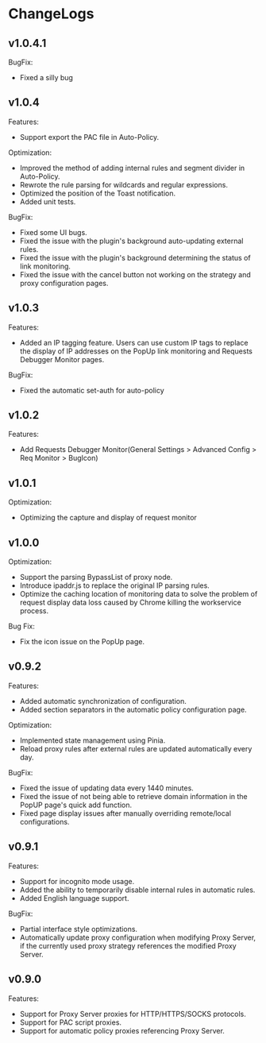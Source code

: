 # ChangeLogs

## v1.0.4.1

BugFix:

- Fixed a silly bug

## v1.0.4

Features:

- Support export the PAC file in Auto-Policy.

Optimization:

- Improved the method of adding internal rules and segment divider in Auto-Policy.
- Rewrote the rule parsing for wildcards and regular expressions.
- Optimized the position of the Toast notification.
- Added unit tests.

BugFix:

- Fixed some UI bugs.
- Fixed the issue with the plugin's background auto-updating external rules.
- Fixed the issue with the plugin's background determining the status of link monitoring.
- Fixed the issue with the cancel button not working on the strategy and proxy configuration pages.

## v1.0.3

Features:

- Added an IP tagging feature. Users can use custom IP tags to replace the display of IP addresses on the PopUp link monitoring and Requests Debugger Monitor pages.

BugFix:

- Fixed the automatic set-auth for auto-policy

## v1.0.2

Features:

- Add Requests Debugger Monitor(General Settings > Advanced Config > Req Monitor > BugIcon)

## v1.0.1

Optimization:

- Optimizing the capture and display of request monitor

## v1.0.0

Optimization:

- Support the parsing BypassList of proxy node.
- Introduce ipaddr.js to replace the original IP parsing rules.
- Optimize the caching location of monitoring data to solve the problem of request display data loss caused by Chrome killing the workservice process.

Bug Fix:

- Fix the icon issue on the PopUp page.

## v0.9.2

Features:

- Added automatic synchronization of configuration.
- Added section separators in the automatic policy configuration page.

Optimization:

- Implemented state management using Pinia.
- Reload proxy rules after external rules are updated automatically every day.

BugFix:

- Fixed the issue of updating data every 1440 minutes.
- Fixed the issue of not being able to retrieve domain information in the PopUP page's quick add function.
- Fixed page display issues after manually overriding remote/local configurations.

## v0.9.1

Features:

- Support for incognito mode usage.
- Added the ability to temporarily disable internal rules in automatic rules.
- Added English language support.

BugFix:

- Partial interface style optimizations.
- Automatically update proxy configuration when modifying Proxy Server, if the currently used proxy strategy references the modified Proxy Server.

## v0.9.0

Features:

- Support for Proxy Server proxies for HTTP/HTTPS/SOCKS protocols.
- Support for PAC script proxies.
- Support for automatic policy proxies referencing Proxy Server.
